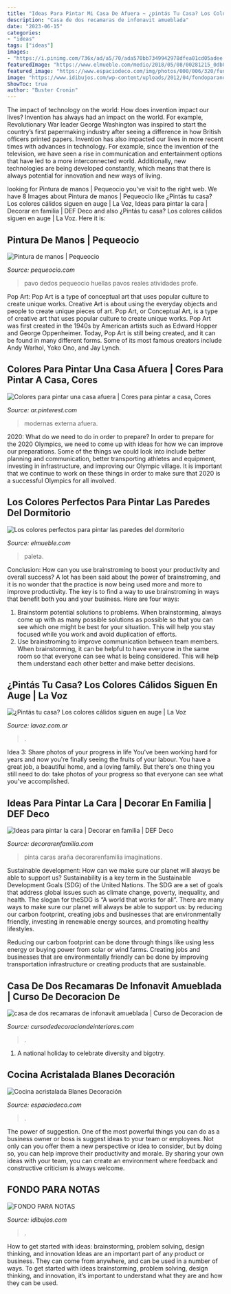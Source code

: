 ```yaml
---
title: "Ideas Para Pintar Mi Casa De Afuera ~ ¿pintás Tu Casa? Los Colores Cálidos Siguen En Auge"
description: "Casa de dos recamaras de infonavit amueblada"
date: "2023-06-15"
categories:
- "ideas"
tags: ["ideas"]
images:
- "https://i.pinimg.com/736x/ad/a5/70/ada570bb7349942978dfea01cd05adee.jpg"
featuredImage: "https://www.elmueble.com/medio/2018/05/08/00281215_0db03282_878x556.jpg"
featured_image: "https://www.espaciodeco.com/img/photos/000/006/320/fundicionn121a_large.jpg"
image: "https://www.idibujos.com/wp-content/uploads/2012/04/fondoparanotas.jpg"
ShowToc: true
author: "Buster Cronin"
---
```



The impact of technology on the world: How does invention impact our lives?
Invention has always had an impact on the world. For example, Revolutionary War leader George Washington was inspired to start the country’s first papermaking industry after seeing a difference in how British officers printed papers. Invention has also impacted our lives in more recent times with advances in technology. For example, since the invention of the television, we have seen a rise in communication and entertainment options that have led to a more interconnected world. Additionally, new technologies are being developed constantly, which means that there is always potential for innovation and new ways of living.

	

		
looking for Pintura de manos | Pequeocio you've visit to the right web. We have 8 Images about Pintura de manos | Pequeocio like ¿Pintás tu casa? Los colores cálidos siguen en auge | La Voz, Ideas para pintar la cara | Decorar en familia | DEF Deco and also ¿Pintás tu casa? Los colores cálidos siguen en auge | La Voz. Here it is:
		
    
## Pintura De Manos | Pequeocio

<img loading=lazy src="https://www.pequeocio.com/wp-content/uploads/2011/07/pintura-manos-pavo-real-e1311611497955.jpg" onerror="this.onerror=null;this.src='https://tse2.mm.bing.net/th?id=OIP.A5YH1citmN-62ahJTD8kwwHaKF&amp;pid=15.1';" alt="Pintura de manos | Pequeocio">

_Source: pequeocio.com_

>pavo dedos pequeocio huellas pavos reales atividades profe. 

	

Pop Art: Pop Art is a type of conceptual art that uses popular culture to create unique works.
Creative Art is about using the everyday objects and people to create unique pieces of art. Pop Art, or Conceptual Art, is a type of creative art that uses popular culture to create unique works. Pop Art was first created in the 1940s by American artists such as Edward Hopper and George Oppenheimer. Today, Pop Art is still being created, and it can be found in many different forms. Some of its most famous creators include Andy Warhol, Yoko Ono, and Jay Lynch.

    
## Colores Para Pintar Una Casa Afuera | Cores Para Pintar A Casa, Cores

<img loading=lazy src="https://i.pinimg.com/736x/ad/a5/70/ada570bb7349942978dfea01cd05adee.jpg" onerror="this.onerror=null;this.src='https://tse4.mm.bing.net/th?id=OIP.UEL5dIoh4h9e9HsAVwmnEgAAAA&amp;pid=15.1';" alt="Colores para pintar una casa afuera | Cores para pintar a casa, Cores">

_Source: ar.pinterest.com_

>modernas externa afuera. 

	

2020: What do we need to do in order to prepare?
In order to prepare for the 2020 Olympics, we need to come up with ideas for how we can improve our preparations. Some of the things we could look into include better planning and communication, better transporting athletes and equipment, investing in infrastructure, and improving our Olympic village. It is important that we continue to work on these things in order to make sure that 2020 is a successful Olympics for all involved.

    
## Los Colores Perfectos Para Pintar Las Paredes Del Dormitorio

<img loading=lazy src="https://www.elmueble.com/medio/2018/05/08/00281215_0db03282_878x556.jpg" onerror="this.onerror=null;this.src='https://tse4.mm.bing.net/th?id=OIP.YZh81buwJhTP4PIlfqwN2AHaEs&amp;pid=15.1';" alt="Los colores perfectos para pintar las paredes del dormitorio">

_Source: elmueble.com_

>paleta. 

	

Conclusion: How can you use brainstroming to boost your productivity and overall success?
A lot has been said about the power of brainstroming, and it is no wonder that the practice is now being used more and more to improve productivity. The key is to find a way to use brainstroming in ways that benefit both you and your business. Here are four ways: 
1. Brainstorm potential solutions to problems. When brainstorming, always come up with as many possible solutions as possible so that you can see which one might be best for your situation. This will help you stay focused while you work and avoid duplication of efforts. 
2. Use brainstroming to improve communication between team members. When brainstorming, it can be helpful to have everyone in the same room so that everyone can see what is being considered. This will help them understand each other better and make better decisions. 

    
## ¿Pintás Tu Casa? Los Colores Cálidos Siguen En Auge | La Voz

<img loading=lazy src="https://cdn.lavoz.com.ar/sites/default/files/styles/width_1072/public/articulo_patrocinado/Calidos.jpg" onerror="this.onerror=null;this.src='https://tse3.mm.bing.net/th?id=OIP.hivKgb-CTGvjULNUgSsBSgHaD-&amp;pid=15.1';" alt="¿Pintás tu casa? Los colores cálidos siguen en auge | La Voz">

_Source: lavoz.com.ar_

>. 

	

Idea 3: Share photos of your progress in life
You've been working hard for years and now you're finally seeing the fruits of your labour. You have a great job, a beautiful home, and a loving family. But there's one thing you still need to do: take photos of your progress so that everyone can see what you've accomplished.

    
## Ideas Para Pintar La Cara | Decorar En Familia | DEF Deco

<img loading=lazy src="https://3.bp.blogspot.com/-vC4c5-KArIg/UxEUeMo71hI/AAAAAAAAA6I/IkSIkBZOra0/s1600/pintar+cara+spiderman.jpg" onerror="this.onerror=null;this.src='https://tse2.mm.bing.net/th?id=OIP.x6LbG2aTjM2ONo2wM8wgtwHaLH&amp;pid=15.1';" alt="Ideas para pintar la cara | Decorar en familia | DEF Deco">

_Source: decorarenfamilia.com_

>pinta caras araña decorarenfamilia imaginations. 

	

Sustainable development: How can we make sure our planet will always be able to support us?
Sustainability is a key term in the Sustainable Development Goals (SDG) of the United Nations. The SDG are a set of goals that address global issues such as climate change, poverty, inequality, and health. The slogan for theSDG is “A world that works for all”.
There are many ways to make sure our planet will always be able to support us: by reducing our carbon footprint, creating jobs and businesses that are environmentally friendly, investing in renewable energy sources, and promoting healthy lifestyles.

Reducing our carbon footprint can be done through things like using less energy or buying power from solar or wind farms. Creating jobs and businesses that are environmentally friendly can be done by improving transportation infrastructure or creating products that are sustainable.

    
## Casa De Dos Recamaras De Infonavit Amueblada | Curso De Decoracion De

<img loading=lazy src="https://cursodedecoraciondeinteriores.com/wp-content/uploads/2018/05/casa-de-dos-recamaras-de-infonavit-amueblada.jpg" onerror="this.onerror=null;this.src='https://tse4.mm.bing.net/th?id=OIP.cSzNV8HBwWUkrofWZLnudQHaLH&amp;pid=15.1';" alt="casa de dos recamaras de infonavit amueblada | Curso de Decoracion de">

_Source: cursodedecoraciondeinteriores.com_

>. 

	

1. A national holiday to celebrate diversity and bigotry.

    
## Cocina Acristalada Blanes Decoración

<img loading=lazy src="https://www.espaciodeco.com/img/photos/000/006/320/fundicionn121a_large.jpg" onerror="this.onerror=null;this.src='https://tse2.mm.bing.net/th?id=OIP.E2c8Ga--q6lnA4igEeRsTQHaFz&amp;pid=15.1';" alt="Cocina acristalada Blanes Decoración">

_Source: espaciodeco.com_

>. 

	

The power of suggestion.
One of the most powerful things you can do as a business owner or boss is suggest ideas to your team or employees. Not only can you offer them a new perspective or idea to consider, but by doing so, you can help improve their productivity and morale. By sharing your own ideas with your team, you can create an environment where feedback and constructive criticism is always welcome.

    
## FONDO PARA NOTAS

<img loading=lazy src="https://www.idibujos.com/wp-content/uploads/2012/04/fondoparanotas.jpg" onerror="this.onerror=null;this.src='https://tse1.mm.bing.net/th?id=OIP.g4HXDalFRbflJRu9tEtjwQHaKA&amp;pid=15.1';" alt="FONDO PARA NOTAS">

_Source: idibujos.com_

>. 

	

How to get started with ideas: brainstorming, problem solving, design thinking, and innovation
Ideas are an important part of any product or business. They can come from anywhere, and can be used in a number of ways. To get started with ideas brainstorming, problem solving, design thinking, and innovation, it’s important to understand what they are and how they can be used.

